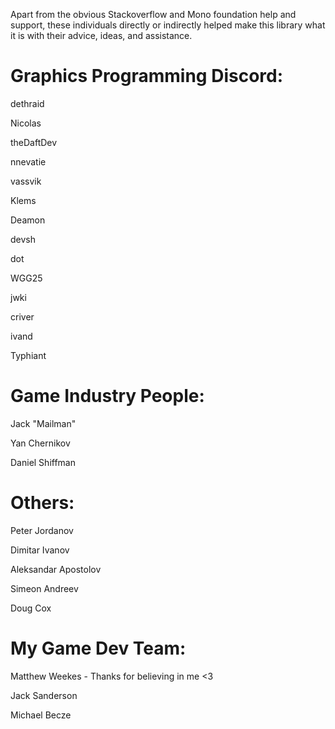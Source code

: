 Apart from the obvious Stackoverflow and Mono foundation help and support, these individuals
directly or indirectly helped make this library what it is with their advice, ideas, and assistance.

# Graphics Programming Discord:

dethraid

Nicolas

theDaftDev

nnevatie

vassvik

Klems

Deamon

devsh

dot

WGG25

jwki

criver

ivand

Typhiant

# Game Industry People:

Jack "Mailman"

Yan Chernikov

Daniel Shiffman

# Others:

Peter Jordanov

Dimitar Ivanov

Aleksandar Apostolov

Simeon Andreev

Doug Cox

# My Game Dev Team:

Matthew Weekes - Thanks for believing in me <3

Jack Sanderson

Michael Becze